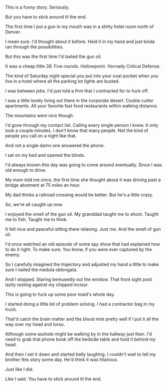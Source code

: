This is a funny story. Seriously.

But you have to stick around til the end.

The first time I put a gun in my mouth was in a shitty hotel room north of Denver.

I mean sure. I'd thought about it before. Held it in my hand and just kinda ran through the possibilities. 

But this was the first time I'd tasted the gun oil. 

It was a cheap little 38. Five rounds. Hollowpoint. Hornady Critical Defense. 

The kind of Saturday night special you put into your coat pocket when you live in a hotel where all the parking lot lights are busted.

I was between jobs. I'd just told a firm that I contracted for to fuck off. 

I was a little lonely living out there in the corporate desert. Cookie cutter apartments. All your favorite fast food restaurants within walking distance.

The mountains were nice though.

I'd gone through my contact list. Calling every single person I knew. It only took a couple minutes. I don't know that many people. Not the kind of people you call on a night like that.

And not a single damn one answered the phone.

I sat on my bed and opened the blinds.

 I'd always known this day was going to come around eventually. Since I was old enough to drive.

 My mom told me once, the first time she thought about it was driving past a bridge abutment at 75 miles an hour.

 My dad thinks a railroad crossing would be better. But he's a little crazy.

 So, we're all caught up now.

 I enjoyed the smell of the gun oil. My granddad taught me to shoot. Taught me to fish. Taught me to think. 
 
 It felt nice and peaceful sitting there relaxing. Just me. And the smell of gun oil.

 I'd once watched an old episode of some spy show that had explained how to do it right. To make sure. You know, if you were ever captured by the enemy.

 So I carefully imagined the trajectory and adjusted my hand a little to make sure I nailed the medula oblongata.

 And I stopped. Staring bemusedly out the window. That front sight post lazily resting against my chipped incisor. 
 
 This is going to fuck up some poor maid's whole day.

 I started doing a little bit of problem solving. I had a contractor bag in my truck. 

 That'd catch the brain matter and the blood mist pretty well if I put it all the way over my head and torso.

 Although some asshole might be walking by in the hallway just then. I'd need to grab that phone book off the bedside table and hold it behind my head.

 And then I set it down and started belly laughing. I couldn't wait to tell my brother this story some day. He'd think it was hilarious. 

 Just like I did.

 Like I said. You have to stick around til the end.

